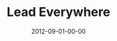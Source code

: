 ---
layout: message
category: message
series: "How to Love Your Job"
title: "Lead Everywhere"
date: 2012-09-01-00-00
message_id: 745
sc-permalink-url: "http://soundcloud.com/crdschurch/lead-everywhere"
audio: "http://s3.amazonaws.com/crossroads-media/messages/audio/htlyj_03.mp3"
audio-duration: "36:25"
program: "http://s3.amazonaws.com/crossroads-media/documents/09_01-02_12Program.pdf"
description: "Chuck Mingo talks about how to put our talents to work."
video: "http://s3.amazonaws.com/crossroads-media/messages/video/htlyj_03.mp4"
video-duration: "36:30"
yt-video-id: "snRarbK7Wd8"
video-image: "http://s3.amazonaws.com/crossroads-media/images/htlyj_03_still.jpg"
tag: 
 - mingo
 - leading
 - serve
 - program
 - whiz-kids
 - journey
 - job
explicit: false
---